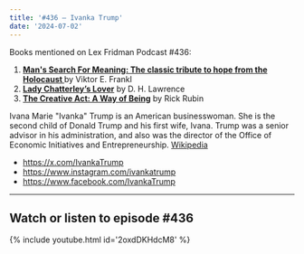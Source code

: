```yaml
---
title: '#436 – Ivanka Trump'
date: '2024-07-02'
---
```


Books mentioned on Lex Fridman Podcast #436:

1. <b><a href="https://amzn.to/3YgHwA3" target="_blank" rel="sponsored noopener noreferrer">Man's Search For Meaning: The classic tribute to hope from the Holocaust </a></b> by Viktor E. Frankl
2. <b><a href="https://amzn.to/3Wu36Qn" target="_blank" rel="sponsored noopener noreferrer">Lady Chatterley’s Lover</a></b> by D. H. Lawrence
3. <b><a href="https://amzn.to/4dbjpHq" target="_blank" rel="sponsored noopener noreferrer">The Creative Act: A Way of Being</a></b> by Rick Rubin

<!--more-->

Ivana Marie "Ivanka" Trump is an American businesswoman. She is the second child of Donald Trump and his first wife, Ivana. Trump was a senior advisor in his administration, and also was the director of the Office of Economic Initiatives and Entrepreneurship. <a href="https://en.wikipedia.org/wiki/Ivanka_Trump" target="_blank">Wikipedia</a>

- <a href="https://x.com/IvankaTrump" target="_blank">https://x.com/IvankaTrump</a>
- <a href="https://www.instagram.com/ivankatrump" target="_blank">https://www.instagram.com/ivankatrump</a>
- <a href="https://www.facebook.com/IvankaTrump" target="_blank">https://www.facebook.com/IvankaTrump</a>
- - - - - -

## Watch or listen to episode #436

{% include youtube.html id='2oxdDKHdcM8' %}
